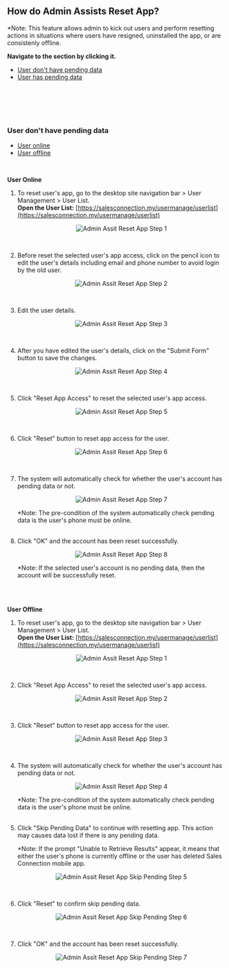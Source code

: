 ## How do Admin Assists Reset App?

*Note: This feature allows admin to kick out users and perform resetting actions in situations where users have resigned, uninstalled the app, or are consistenly offline.

**Navigate to the section by clicking it.**<br>

- [User don't have pending data](#section1)<br>
- [User has pending data](#section2)<br>
<br><br><br>

<a id="section1"></a><br>

### User don't have pending data

- [User online](#section3)<br>
- [User offline](#section4)<br>

<a id="section3"></a><br>

**User Online**

1. To reset user's app, go to the desktop site navigation bar > User Management > User List.<br>
   **Open the User List:** [https://salesconnection.my/usermanage/userlist](https://salesconnection.my/usermanage/userlist)<br>

   <p align="center">
      <img src="img/Reset_App_Access_No_Pending_User_Online_Step_1.png" alt="Admin Assit Reset App Step 1">
   </p><br>

3. Before reset the selected user's app access, click on the pencil icon to edit the user's details including email and phone number to avoid login by the old user.

   <p align="center">
      <img src="img/Reset_App_Access_No_Pending_User_Online_Step_2.png" alt="Admin Assit Reset App Step 2">
   </p><br>

3. Edit the user details.

   <p align="center">
      <img src="img/Reset_App_Access_No_Pending_User_Online_Step_3.png" alt="Admin Assit Reset App Step 3">
   </p><br>

4. After you have edited the user's details, click on the "Submit Form" button to save the changes.

   <p align="center">
      <img src="img/Reset_App_Access_No_Pending_User_Online_Step_4.png" alt="Admin Assit Reset App Step 4">
   </p><br>
   
5. Click "Reset App Access" to reset the selected user's app access.

   <p align="center">
      <img src="img/Reset_App_Access_No_Pending_User_Online_Step_5.png" alt="Admin Assit Reset App Step 5">
   </p><br>

6. Click "Reset" button to reset app access for the user.

   <p align="center">
      <img src="img/Reset_App_Access_No_Pending_User_Online_Step_6.png" alt="Admin Assit Reset App Step 6">
   </p><br>

7. The system will automatically check for whether the user's account has pending data or not.

   <p align="center">
      <img src="img/Reset_App_Access_No_Pending_User_Online_Step_7.png" alt="Admin Assit Reset App Step 7">
   </p>

   *Note: The pre-condition of the system automatically check pending data is the user's phone must be online.<br><br>
   
8. Click "OK" and the account has been reset successfully.

   <p align="center">
      <img src="img/Reset_App_Access_No_Pending_User_Online_Step_8.png" alt="Admin Assit Reset App Step 8">
   </p>

   *Note: If the selected user's account is no pending data, then the account will be successfully reset.<br><br>

   <a id="section4"></a><br>

**User Offline**

1. To reset user's app, go to the desktop site navigation bar > User Management > User List.<br>
   **Open the User List:** [https://salesconnection.my/usermanage/userlist](https://salesconnection.my/usermanage/userlist)<br>
   <p align="center">
      <img src="img/Reset_App_Access_No_Pending_User_Online_Step_1.png" alt="Admin Assit Reset App Step 1">
   </p><br>

2. Click "Reset App Access" to reset the selected user's app access.

   <p align="center">
      <img src="img/Reset_App_Access_No_Pending_User_Online_Step_2.png" alt="Admin Assit Reset App Step 2">
   </p><br>

3. Click "Reset" button to reset app access for the user.

   <p align="center">
      <img src="img/Reset_App_Access_No_Pending_User_Online_Step_3.png" alt="Admin Assit Reset App Step 3">
   </p><br>

4. The system will automatically check for whether the user's account has pending data or not.

   <p align="center">
      <img src="img/Reset_App_Access_No_Pending_User_Online_Step_4.png" alt="Admin Assit Reset App Step 4">
   </p>

   *Note: The pre-condition of the system automatically check pending data is the user's phone must be online.<br><br>
   
5. Click "Skip Pending Data" to continue with resetting app. This action may causes data lost if there is any pending data.<br>

   *Note: If the prompt "Unable to Retrieve Results" appear, it means that either the user's phone is currently offline or the user has deleted Sales Connection mobile app.

   <p align="center">
      <img src="img/Reset_App_Access_Skip_Pending_User_Online_Step_5.png" alt="Admin Assit Reset App Skip Pending Step 5">
   </p><br>

6. Click "Reset" to confirm skip pending data.

   <p align="center">
      <img src="img/Reset_App_Access_Skip_Pending_User_Online_Step_6.png" alt="Admin Assit Reset App Skip Pending Step 6">
   </p><br>

7. Click "OK" and the account has been reset successfully.

   <p align="center">
      <img src="img/Reset_App_Access_Skip_Pending_User_Online_Step_7.png" alt="Admin Assit Reset App Skip Pending Step 7">
   </p><br>
